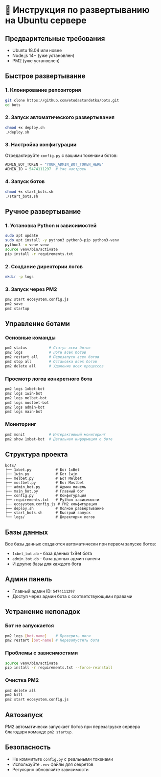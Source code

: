 # 🚀 Инструкция по развертыванию на Ubuntu сервере

## Предварительные требования
- Ubuntu 18.04 или новее
- Node.js 14+ (уже установлен)
- PM2 (уже установлен)

## Быстрое развертывание

### 1. Клонирование репозитория
```bash
git clone https://github.com/etodastandetka/bots.git
cd bots
```

### 2. Запуск автоматического развертывания
```bash
chmod +x deploy.sh
./deploy.sh
```

### 3. Настройка конфигурации
Отредактируйте `config.py` с вашими токенами ботов:
```python
ADMIN_BOT_TOKEN = "YOUR_ADMIN_BOT_TOKEN_HERE"
ADMIN_ID = 5474111297  # Уже настроен
```

### 4. Запуск ботов
```bash
chmod +x start_bots.sh
./start_bots.sh
```

## Ручное развертывание

### 1. Установка Python и зависимостей
```bash
sudo apt update
sudo apt install -y python3 python3-pip python3-venv
python3 -m venv venv
source venv/bin/activate
pip install -r requirements.txt
```

### 2. Создание директории логов
```bash
mkdir -p logs
```

### 3. Запуск через PM2
```bash
pm2 start ecosystem.config.js
pm2 save
pm2 startup
```

## Управление ботами

### Основные команды
```bash
pm2 status          # Статус всех ботов
pm2 logs            # Логи всех ботов
pm2 restart all     # Перезапуск всех ботов
pm2 stop all        # Остановка всех ботов
pm2 delete all      # Удаление всех процессов
```

### Просмотр логов конкретного бота
```bash
pm2 logs 1xbet-bot
pm2 logs 1win-bot
pm2 logs melbet-bot
pm2 logs mostbet-bot
pm2 logs admin-bot
pm2 logs main-bot
```

### Мониторинг
```bash
pm2 monit           # Интерактивный мониторинг
pm2 show 1xbet-bot  # Детальная информация о боте
```

## Структура проекта
```
bots/
├── 1xbet.py           # Бот 1xBet
├── 1win.py            # Бот 1win
├── melbet.py          # Бот Melbet
├── mostbet.py         # Бот Mostbet
├── admin_bot.py       # Админ панель
├── main_bot.py        # Главный бот
├── config.py          # Конфигурация
├── requirements.txt   # Python зависимости
├── ecosystem.config.js # PM2 конфигурация
├── deploy.sh          # Полное развертывание
├── start_bots.sh      # Быстрый запуск
└── logs/              # Директория логов
```

## Базы данных
Все базы данных создаются автоматически при первом запуске ботов:
- `1xbet_bot.db` - база данных 1xBet бота
- `admin_bot.db` - база данных админ панели
- И другие базы для каждого бота

## Админ панель
- Главный админ ID: `5474111297`
- Доступ через админ бота с соответствующими правами

## Устранение неполадок

### Бот не запускается
```bash
pm2 logs [bot-name]    # Проверить логи
pm2 restart [bot-name] # Перезапустить бота
```

### Проблемы с зависимостями
```bash
source venv/bin/activate
pip install -r requirements.txt --force-reinstall
```

### Очистка PM2
```bash
pm2 delete all
pm2 kill
pm2 start ecosystem.config.js
```

## Автозапуск
PM2 автоматически запускает ботов при перезагрузке сервера благодаря команде `pm2 startup`.

## Безопасность
- Не коммитьте `config.py` с реальными токенами
- Используйте `.env` файлы для секретов
- Регулярно обновляйте зависимости
